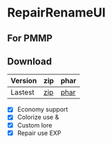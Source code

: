 # RepairRenameUI

## For PMMP

## Download
| Version | zip | phar |
| --- | --- | --- |
| Lastest | [zip](https://github.com/BumbumKill/RepairRenameUI/archive/1.0.2.zip) | [phar](https://github.com/BumbumKill/RepairRenameUI/releases/download/1.0.2/RepairRenameUI_1.0.2.phar) |

- [x] Economy support
- [x] Colorize use &
- [x] Custom lore
- [x] Repair use EXP
